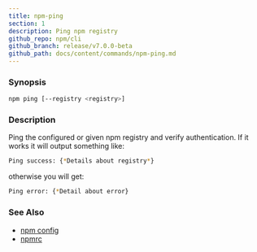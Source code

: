 ```yaml
---
title: npm-ping
section: 1
description: Ping npm registry
github_repo: npm/cli
github_branch: release/v7.0.0-beta
github_path: docs/content/commands/npm-ping.md
---
```


### Synopsis

```bash
npm ping [--registry <registry>]
```

### Description

Ping the configured or given npm registry and verify authentication.
If it works it will output something like:

```bash
Ping success: {*Details about registry*}
```
otherwise you will get:
```bash
Ping error: {*Detail about error}
```

### See Also

* [npm config](/cli/v7/commands/npm-config)
* [npmrc](/cli/v7/configuring-npm/npmrc)
